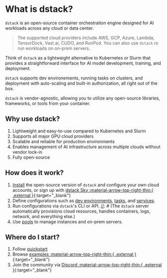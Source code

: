 # What is dstack?

`dstack` is an open-source container orchestration engine designed for AI workloads across any cloud or data center.

> The supported cloud providers include AWS, GCP, Azure, Lambda, TensorDock, Vast.ai, CUDO, and RunPod.
> You can also use `dstack` ro run workloads on on-prem servers.

Think of `dstack` as a lightweight alternative to Kubernetes or Slurm that provides a
straightforward interface for AI model development, training, and deployment.

`dstack` supports dev environements, running tasks on clusters, and deployment with auto-scaling and built-in
authorization, all right out of the box.

`dstack` is vendor-agnostic, allowing you to utilize any open-source libraries, frameworks, or tools
from your container.

## Why use dstack?

1. Lightweight and easy-to-use compared to Kubernetes and Slurm
2. Supports all major GPU cloud providers
3. Scalable and reliable for production environments
4. Enables management of AI infrastructure across multiple clouds without vendor lock-in
5. Fully open-source

## How does it work?

1. [Install](installation/index.md) the open-source version of `dstack` and configure your own cloud accounts, or sign up with [dstack Sky :material-arrow-top-right-thin:{ .external }](https://sky.dstack.ai){:target="_blank"}
2. Define configurations such as [dev environments](concepts/dev-environments.md), [tasks](concepts/tasks.md), 
   and [services](concepts/services.md).
3. Run configurations via `dstack`'s CLI or API.
[//]: # (The `dstack` server automatically provisions cloud resources, handles containers, logs, network, and everything else.)
4. Use [pools](concepts/pools.md) to manage instances and on-prem servers.

[//]: # (### Coming soon)

[//]: # (1. Multi-node tasks)
[//]: # (2. Auto-scalable services)
[//]: # (3. Integration with Kubernetes)

## Where do I start?

1. Follow [quickstart](quickstart.md)
2. Browse [examples :material-arrow-top-right-thin:{ .external }](https://github.com/dstackai/dstack/blob/master/examples/README.md){:target="_blank"}
3. Join the community via [Discord :material-arrow-top-right-thin:{ .external }](https://discord.gg/u8SmfwPpMd){:target="_blank"}